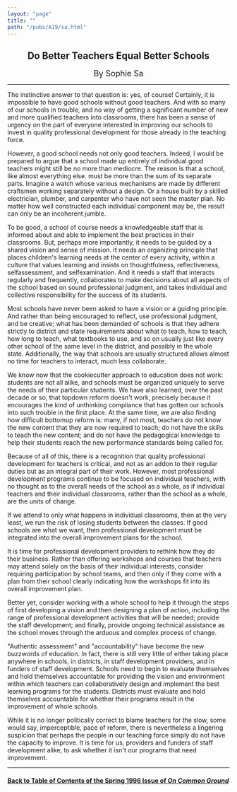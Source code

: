 ```yaml
---
layout: "page"
title: ""
path: "/pubs/A19/sa.html"
---
```

<main>
<center><h2>
Do Better Teachers Equal Better Schools</h2>
<font size="+1">By Sophie Sa</font>
</center><hr/>
The instinctive answer to that question is: yes, of course! Certainly, it
is impossible to have good schools without good teachers. And with  so
many of our schools in trouble, and no way of getting a significant
number of new and more qualified teachers into classrooms, there  has been
a sense of urgency on the part of everyone interested in  improving our
schools to invest in quality professional development  for those already
in the teaching force.
<p>
However, a good school needs not only good teachers. Indeed, I  would be
prepared to argue that a school made up entirely of  individual good
teachers might still be no more than mediocre. The  reason is that a
school, like almost everything else. must be more  than the sum of its
separate parts. Imagine a watch whose various  mechanisms are made by
different craftsmen working separately  without a design. Or a house built
by a skilled electrician, plumber,  and carpenter who have not seen the
master plan. No matter how  well constructed each individual component may
be, the result can  only be an incoherent jumble.
</p><p>
To be good, a school of course needs a knowledgeable staff that is
informed about and able to implement the best practices in their
classrooms. But, perhaps more importantly, it needs to be guided by  a
shared vision and sense of mission. It needs an organizing principle  that
places children's learning needs at the center of every activity,  within
a culture that values learning and insists on thoughtfulness,
reflectiveness, self­assessment, and self­examination. And it
needs a  staff that interacts regularly and frequently, collaborates to
make  decisions about all aspects of the school based on sound
professional  judgment, and takes individual and collective responsibility
for the  success of its students.
</p><p>
Most schools have never been asked to have a vision or a guiding
principle. And rather than being encouraged to reflect, use  professional
judgment, and be creative; what has been demanded of  schools is that they
adhere strictly to district and state requirements  about what to teach,
how to teach, how long to teach, what textbooks  to use, and so on usually
just like every other school of the same  level in the district, and
possibly in the whole state. Additionally, the  way that schools are
usually structured allows almost no time for  teachers to interact, much
less collaborate.
</p><p>
We know now that the cookie­cutter approach to education does not
work: students are not all alike, and schools must be organized  uniquely
to serve the needs of their particular students. We have  also learned,
over the past decade or so, that top­down reform  doesn't work,
precisely because it encourages the kind of unthinking  compliance that
has gotten our schools into such trouble in the first  place. At the same
time, we are also finding how difficult bottom­up  reform is: many,
if not most, teachers do not know the new content  that they are now
required to teach; do not have the skills to teach  the new content; and
do not have the pedagogical knowledge to help  their students reach the
new performance standards being called for.
</p><p>
Because of all of this, there is a recognition that quality professional
development for teachers is critical, and not as an add­on to their
regular duties but as an integral part of their work. However, most
professional development programs continue to be focused on  individual
teachers, with no thought as to the overall needs of the  school as a
whole, as if individual teachers and their individual  classrooms, rather
than the school as a whole, are the units of change.
</p><p>
If we attend to only what happens in individual classrooms, then at  the
very least, we run the risk of losing students between the classes.  If
good schools are what we want, then professional development  must be
integrated into the overall improvement plans for the  school.
</p><p>
It is time for professional development providers to rethink how  they do
their business. Rather than offering workshops and courses  that teachers
may attend solely on the basis of their individual  interests, consider
requiring participation by school teams, and then  only if they come with
a plan from their school clearly indicating  how the workshops fit into
its overall improvement plan.
</p><p>
Better yet, consider working with a whole school to help it through  the
steps of first developing a vision and then designing a plan of  action,
including the range of professional development activities  that will be
needed; provide the staff development; and finally,  provide ongoing
technical assistance as the school moves through the  arduous and complex
process of change.
</p><p>
"Authentic assessment" and "accountability" have become the new  buzzwords
of education. In fact, there is still very little of either  taking place
anywhere in schools, in districts, in staff development  providers, and in
funders of staff development. Schools need to begin  to evaluate
themselves and hold themselves accountable for  providing the vision and
environment within which teachers can  collaboratively design and
implement the best learning programs for  the students. Districts must
evaluate and hold themselves  accountable for whether their programs
result in the improvement of  whole schools.
</p><p>
While it is no longer politically correct to blame teachers for the slow,
some would say, imperceptible, pace of reform, there is nevertheless  a
lingering suspicion that perhaps the people in our teaching force  simply
do not have the capacity to improve. It is time for us,  providers and
funders of staff development alike, to ask whether it  isn't our programs
that need improvement.
</p><hr/>
<h4><a href=".\">Back to
Table of Contents of the Spring  1996 Issue of <i>On Common
Ground</i></a>
</h4>
</main>